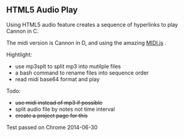 HTML5 Audio Play
--------------------

Using HTML5 audio feature creates a sequence of hyperlinks to play Cannon in C.

The midi version is Cannon in D, and using the amazing [MIDI.js](https://github.com/mudcube/MIDI.js) .

Hightlight:
* use mp3splt to split mp3 into mutilple files
* a bash command to rename files into sequence order
* read midi base64 format and play

Todo:
* ~~use midi instead of mp3 if possible~~
* split audio file by notes not time interval
* ~~create a project page for this~~

Test passed on Chrome 2014-06-30
